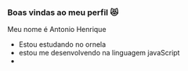 ### Boas vindas ao meu perfil 😻

Meu nome é Antonio Henrique

- Estou estudando no ornela
- estou me desenvolvendo na linguagem javaScript
- 
